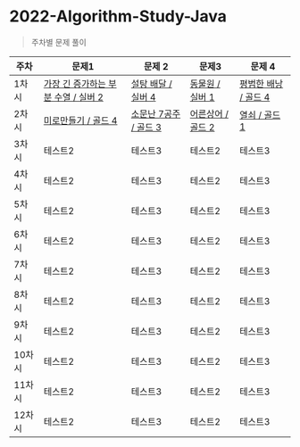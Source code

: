 # 2022-Algorithm-Study-Java

>  주차별 문제 풀이

|주차| 문제1 | 문제 2| 문제3 | 문제 4|
|------|---|---|---|---|
|1차시|[가장 긴 증가하는 부분 수열 / 실버 2](https://www.acmicpc.net/problem/11053)|[설탕 배달 / 실버 4](https://www.acmicpc.net/problem/2839)|[동물원 / 실버 1](https://www.acmicpc.net/problem/1309)|[평범한 배낭 / 골드 4](https://www.acmicpc.net/problem/12865)|
|2차시|[미로만들기 / 골드 4](https://www.acmicpc.net/problem/2665)|[소문난 7공주 / 골드 3](https://www.acmicpc.net/problem/1941)|[어른상어 / 골드 2](https://www.acmicpc.net/problem/19237)|[열쇠 / 골드 1](https://www.acmicpc.net/problem/9328)|
|3차시|테스트2|테스트3|테스트2|테스트3|
|4차시|테스트2|테스트3|테스트2|테스트3|
|5차시|테스트2|테스트3|테스트2|테스트3|
|6차시|테스트2|테스트3|테스트2|테스트3|
|7차시|테스트2|테스트3|테스트2|테스트3|
|8차시|테스트2|테스트3|테스트2|테스트3|
|9차시|테스트2|테스트3|테스트2|테스트3|
|10차시|테스트2|테스트3|테스트2|테스트3|
|11차시|테스트2|테스트3|테스트2|테스트3|
|12차시|테스트2|테스트3|테스트2|테스트3|
